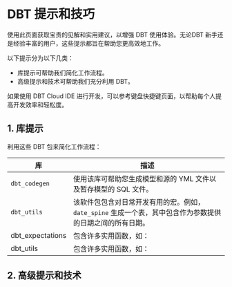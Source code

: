# DBT 提示和技巧

使用此页面获取宝贵的见解和实用建议，以增强 DBT 使用体验。无论DBT 新手还是经验丰富的用户，这些提示都旨在帮助您更高效地工作。

以下提示分为以下几类：

- 库提示可帮助我们简化工作流程。
- 高级提示和技术可帮助我们充分利用 DBT。

如果使用 DBT Cloud IDE 进行开发，可以参考键盘快捷键页面，以帮助每个人提高开发效率和轻松度。

## 1. 库提示

利用这些 DBT 包来简化工作流程：

| 库 | 描述 |
| --- | --- |
| `dbt_codegen` | 使用该库可帮助您生成模型和源的 YML 文件以及暂存模型的 SQL 文件。|
| `dbt_utils` | 该软件包包含对日常开发有用的宏。例如，`date_spine` 生成一个表，其中包含作为参数提供的日期之间的所有日期。|
| dbt_expectations | 包含许多实用函数，如：
| dbt_utils | 包含许多实用函数，如：




## 2. 高级提示和技术
